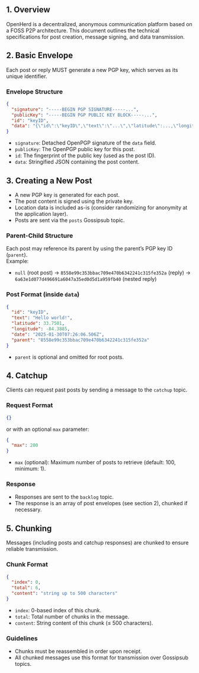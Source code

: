 ## 1. Overview

OpenHerd is a decentralized, anonymous communication platform based on a FOSS P2P architecture. This document outlines the technical specifications for post creation, message signing, and data transmission.

## 2. Basic Envelope

Each post or reply MUST generate a new PGP key, which serves as its unique identifier.

### Envelope Structure

```json
{
  "signature": "-----BEGIN PGP SIGNATURE-----...",
  "publicKey": "-----BEGIN PGP PUBLIC KEY BLOCK-----...",
  "id": "keyID",
  "data": "{\"id\":\"keyID\",\"text\":\"...\",\"latitude\":...,\"longitude\":...,\"date\":\"...\",\"parent\":\"...\"}"
}
```
- `signature`: Detached OpenPGP signature of the `data` field.
- `publicKey`: The OpenPGP public key for this post.
- `id`: The fingerprint of the public key (used as the post ID).
- `data`: Stringified JSON containing the post content.

## 3. Creating a New Post

- A new PGP key is generated for each post.
- The post content is signed using the private key.
- Location data is included as-is (consider randomizing for anonymity at the application layer).
- Posts are sent via the `posts` Gossipsub topic.

### Parent-Child Structure

Each post may reference its parent by using the parent’s PGP key ID (`parent`).  
Example:  
- `null` (root post) → `8558e99c353bbac709e470b6342241c315fe352a` (reply) → `6a63e1d077d496691a6047a35ed0d5d1a959fb40` (nested reply)

### Post Format (inside `data`)

```json
{
  "id": "keyID",
  "text": "Hello world!",
  "latitude": 33.7501,
  "longitude": -84.3885,
  "date": "2025-01-30T07:26:06.506Z",
  "parent": "8558e99c353bbac709e470b6342241c315fe352a"
}
```
- `parent` is optional and omitted for root posts.

## 4. Catchup

Clients can request past posts by sending a message to the `catchup` topic.

### Request Format

```json
{}
```
or with an optional `max` parameter:
```json
{
  "max": 200
}
```
- `max` (optional): Maximum number of posts to retrieve (default: 100, minimum: 1).

### Response

- Responses are sent to the `backlog` topic.
- The response is an array of post envelopes (see section 2), chunked if necessary.

## 5. Chunking

Messages (including posts and catchup responses) are chunked to ensure reliable transmission.

### Chunk Format

```json
{
  "index": 0,
  "total": 6,
  "content": "string up to 500 characters"
}
```
- `index`: 0-based index of this chunk.
- `total`: Total number of chunks in the message.
- `content`: String content of this chunk (≤ 500 characters).

### Guidelines

- Chunks must be reassembled in order upon receipt.
- All chunked messages use this format for transmission over Gossipsub topics.
